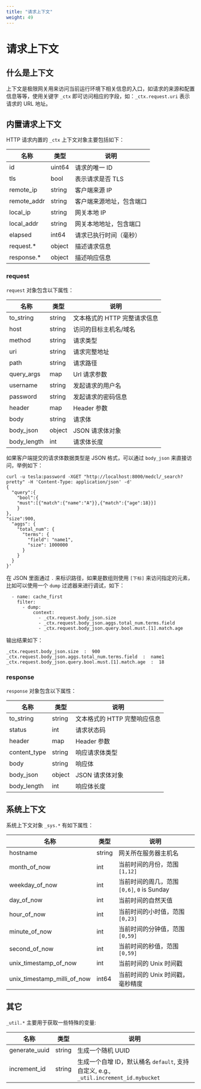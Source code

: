 ```yaml
---
title: "请求上下文"
weight: 49
---
```


# 请求上下文

## 什么是上下文

上下文是极限网关用来访问当前运行环境下相关信息的入口，如请求的来源和配置信息等等，使用关键字 `_ctx` 即可访问相应的字段，如：`_ctx.request.uri` 表示请求的 URL 地址。

## 内置请求上下文

HTTP 请求内置的 `_ctx` 上下文对象主要包括如下：

| 名称        | 类型   | 说明                     |
| ----------- | ------ | ------------------------ |
| id          | uint64 | 请求的唯一 ID            |
| tls         | bool   | 表示请求是否 TLS         |
| remote_ip   | string | 客户端来源 IP            |
| remote_addr | string | 客户端来源地址，包含端口 |
| local_ip    | string | 网关本地 IP              |
| local_addr  | string | 网关本地地址，包含端口   |
| elapsed     | int64  | 请求已执行时间（毫秒）   |
| request.\*  | object | 描述请求信息             |
| response.\* | object | 描述响应信息             |

### request

`request` 对象包含以下属性：

| 名称        | 类型   | 说明                         |
| ----------- | ------ | ---------------------------- |
| to_string   | string | 文本格式的 HTTP 完整请求信息 |
| host        | string | 访问的目标主机名/域名        |
| method      | string | 请求类型                     |
| uri         | string | 请求完整地址                 |
| path        | string | 请求路径                     |
| query_args  | map    | Url 请求参数                 |
| username    | string | 发起请求的用户名             |
| password    | string | 发起请求的密码信息           |
| header      | map    | Header 参数                  |
| body        | string | 请求体                       |
| body_json   | object | JSON 请求体对象              |
| body_length | int    | 请求体长度                   |

如果客户端提交的请求体数据类型是 JSON 格式，可以通过 `body_json` 来直接访问，举例如下：

```
curl -u tesla:password -XGET "http://localhost:8000/medcl/_search?pretty" -H 'Content-Type: application/json' -d'
{
  "query":{
	"bool":{
	"must":[{"match":{"name":"A"}},{"match":{"age":18}}]
	}
},
"size":900,
  "aggs": {
    "total_num": {
      "terms": {
        "field": "name1",
        "size": 1000000
      }
    }
  }
}'
```

在 JSON 里面通过 `.` 来标识路径，如果是数组则使用 `[下标]` 来访问指定的元素，比如可以使用一个 `dump` 过滤器来进行调试，如下：

```
  - name: cache_first
    filter:
      - dump:
          context:
            - _ctx.request.body_json.size
            - _ctx.request.body_json.aggs.total_num.terms.field
            - _ctx.request.body_json.query.bool.must.[1].match.age
```

输出结果如下：

```
_ctx.request.body_json.size  :  900
_ctx.request.body_json.aggs.total_num.terms.field  :  name1
_ctx.request.body_json.query.bool.must.[1].match.age  :  18
```

### response

`response` 对象包含以下属性：

| 名称         | 类型   | 说明                         |
| ------------ | ------ | ---------------------------- |
| to_string    | string | 文本格式的 HTTP 完整响应信息 |
| status       | int    | 请求状态码                   |
| header       | map    | Header 参数                  |
| content_type | string | 响应请求体类型               |
| body         | string | 响应体                       |
| body_json    | object | JSON 请求体对象              |
| body_length  | int    | 响应体长度                   |

## 系统上下文

系统上下文对象 `_sys.*` 有如下属性：

| 名称           | 类型   | 说明                                        |
| -------------- | ------ | ------------------------------------------- |
| hostname       | string | 网关所在服务器主机名                        |
| month_of_now   | int    | 当前时间的月份，范围 `[1,12]`               |
| weekday_of_now | int    | 当前时间的周几，范围 `[0,6]`, `0` is Sunday |
| day_of_now     | int    | 当前时间的自然天值                          |
| hour_of_now    | int    | 当前时间的小时值，范围 `[0,23]`             |
| minute_of_now  | int    | 当前时间的分钟值，范围 `[0,59]`             |
| second_of_now  | int    | 当前时间的秒值，范围 `[0,59]`               |
| unix_timestamp_of_now  | int    | 当前时间的 Unix 时间戳           |
| unix_timestamp_milli_of_now  | int64    | 当前时间的 Unix 时间戳，毫秒精度 |

## 其它

 `_util.*` 主要用于获取一些特殊的变量:

| 名称           | 类型   | 说明                                        |
| --------------- | ------- | ------------------------------------------- |
| generate_uuid   | string  | 生成一个随机 UUID   |
| increment_id    | string  | 生成一个自增 ID，默认桶名 `default`, 支持自定义, e.g., `_util.increment_id.mybucket` |